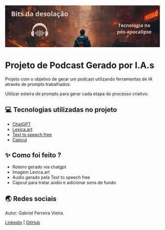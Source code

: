 <p align="center">
    <img width="1010" src="https://github.com/FerrariusF/Bits-da-Desolacao/blob/main/assets/banner.png">
</p>

# Projeto de Podcast Gerado por I.A.s

Projeto com o objetivo de gerar um podcast utilizando ferramentas de IA através de prompts trabalhados.

Utilizar esteira de prompts para gerar cada etapa do processo criativo.

## 💻 Tecnologias utilizadas no projeto

- [ChatGPT](https://chat.openai.com/) 
- [Lexica.art](https://lexica.art) 
- [Text to speech free](https://ttsfree.com/#google_vignette)
- [Capcut](https://www.capcut.com/pt-br/)

## ✨ Como foi feito ?

- Roteiro gerado via chatgpt
- Imagem Lexica.art
- Audio gerado pela Text to speech free
- Capcut para tratar aúdio e adicionar sons de fundo


## 🌏 Redes sociais

Autor: Gabriel Ferreira Vieira.

[Linkedin](https://www.linkedin.com/in/gabriel-ferreira-vieira-b0a0532b1/) | [GitHub](https://github.com/FerrariusF)
